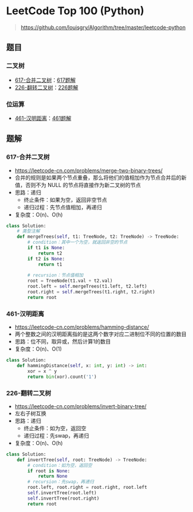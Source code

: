 # LeetCode Top 100 (Python)
> https://github.com/louisgry/Algorithm/tree/master/leetcode-python

## 题目
### 二叉树
- [617-合并二叉树](https://leetcode-cn.com/problems/merge-two-binary-trees/)：[617题解](#617-合并二叉树)
- [226-翻转二叉树](https://leetcode-cn.com/problems/invert-binary-tree/)：[226题解](#226-翻转二叉树)

### 位运算
- [461-汉明距离](https://leetcode-cn.com/problems/hamming-distance/)：[461题解](#461-汉明距离)

## 题解
### 617-合并二叉树
- https://leetcode-cn.com/problems/merge-two-binary-trees/
- 合并的规则是如果两个节点重叠，那么将他们的值相加作为节点合并后的新值，否则不为 NULL 的节点将直接作为新二叉树的节点
- 思路：递归
    - 终止条件：如果为空，返回非空节点
    - 递归过程：先节点值相加，再递归
- 复杂度：O(n)、O(h)
```python
class Solution:
    # 类型注解
    def mergeTrees(self, t1: TreeNode, t2: TreeNode) -> TreeNode:
        # condition：其中一个为空，就返回非空的节点
        if t1 is None:
            return t2
        if t2 is None:
            return t1
        
        # recursion：节点值相加
        root = TreeNode(t1.val + t2.val)
        root.left = self.mergeTrees(t1.left, t2.left)
        root.right = self.mergeTrees(t1.right, t2.right)
        return root
```

### 461-汉明距离
- https://leetcode-cn.com/problems/hamming-distance/
- 两个整数之间的汉明距离指的是这两个数字对应二进制位不同的位置的数目
- 思路：位不同，取异或，然后计算1的数目
- 复杂度：O(n)、O(1)
```python
class Solution:
    def hammingDistance(self, x: int, y: int) -> int:
        xor = x ^ y
        return bin(xor).count('1')
```

### 226-翻转二叉树
- https://leetcode-cn.com/problems/invert-binary-tree/
- 左右子树互换
- 思路：递归
    - 终止条件：如为空，返回空
    - 递归过程：先swap，再递归
- 复杂度：O(n)、O(h)
```python
class Solution:
    def invertTree(self, root: TreeNode) -> TreeNode:
        # condition：如为空，返回空
        if root is None:
            return None
        # recursion：先swap，再递归
        root.left, root.right = root.right, root.left
        self.invertTree(root.left)
        self.invertTree(root.right)
        return root
```